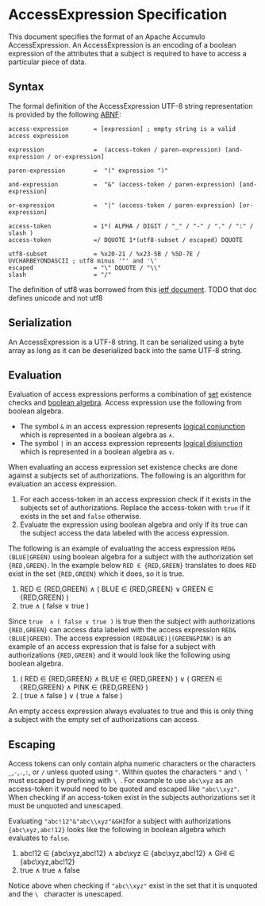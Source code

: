 <!--

    Licensed to the Apache Software Foundation (ASF) under one
    or more contributor license agreements.  See the NOTICE file
    distributed with this work for additional information
    regarding copyright ownership.  The ASF licenses this file
    to you under the Apache License, Version 2.0 (the
    "License"); you may not use this file except in compliance
    with the License.  You may obtain a copy of the License at

      https://www.apache.org/licenses/LICENSE-2.0

    Unless required by applicable law or agreed to in writing,
    software distributed under the License is distributed on an
    "AS IS" BASIS, WITHOUT WARRANTIES OR CONDITIONS OF ANY
    KIND, either express or implied.  See the License for the
    specific language governing permissions and limitations
    under the License.

-->

# AccessExpression Specification

This document specifies the format of an Apache Accumulo AccessExpression. An AccessExpression
is an encoding of a boolean expression of the attributes that a subject is required to have to
access a particular piece of data.

## Syntax

The formal definition of the AccessExpression UTF-8 string representation is provided by
the following [ABNF][1]:

```
access-expression       = [expression] ; empty string is a valid access expression

expression              =  (access-token / paren-expression) [and-expression / or-expression]

paren-expression        =  "(" expression ")"

and-expression          =  "&" (access-token / paren-expression) [and-expression]

or-expression           =  "|" (access-token / paren-expression) [or-expression]

access-token            = 1*( ALPHA / DIGIT / "_" / "-" / "." / ":" / slash )
access-token            =/ DQUOTE 1*(utf8-subset / escaped) DQUOTE

utf8-subset             = %x20-21 / %x23-5B / %5D-7E / UVCHARBEYONDASCII ; utf8 minus '"' and '\'
escaped                 = "\" DQUOTE / "\\"
slash                   = "/"
```

The definition of utf8 was borrowed from this [ietf document][2].  TODO that doc defines unicode and not utf8

## Serialization

An AccessExpression is a UTF-8 string. It can be serialized using a byte array as long as it
can be deserialized back into the same UTF-8 string.

## Evaluation

Evaluation of access expressions performs a combination of [set](https://en.wikipedia.org/wiki/Set_(mathematics)) existence checks and [boolean algebra](https://en.wikipedia.org/wiki/Boolean_algebra). Access expression use the following from boolean algebra.

 * The symbol `&` in an access expression represents [logical conjunction](https://en.wikipedia.org/wiki/Logical_conjunction) which is represented in a boolean algebra as `∧`.
 * The symbol `|` in an access expression represents [logical disjunction](https://en.wikipedia.org/wiki/Logical_disjunction) which is represented in a boolean algebra as `∨`.

When evaluating an access expression set existence checks are done against a subjects set of authorizations. The following is an algorithm for evaluation an access expression.

 1. For each access-token in an access expression check if it exists in the subjects set of authorizations.  Replace the access-token with `true` if it exists in the set and `false` otherwise.
 2. Evaluate the expression using boolean algebra and only if its true can the subject access the data labeled with the access expression.

The following is an example of evaluating the access expression `RED&(BLUE|GREEN)` using boolean algebra for a subject with the authorization set `{RED,GREEN}`.  In the example below `RED ∈ {RED,GREEN}` translates to does `RED` exist in the set `{RED,GREEN}` which it does, so it is true.

 1. RED ∈ {RED,GREEN} ∧ ( BLUE ∈ {RED,GREEN} ∨ GREEN ∈ {RED,GREEN} )
 2. true  ∧ ( false ∨ true )

Since `true  ∧ ( false ∨ true )` is true then the subject with authorizations `{RED,GREEN}` can access data labeled with the access expression `RED&(BLUE|GREEN)`.  The access expression `(RED&BLUE)|(GREEN&PINK)` is an example of an access expression that is false for a subject with authorizations `{RED,GREEN}` and it would look like the following using boolean algebra.

 1. ( RED ∈ {RED,GREEN} ∧ BLUE ∈ {RED,GREEN} ) ∨ ( GREEN ∈ {RED,GREEN} ∧ PINK ∈ {RED,GREEN} )
 2. ( true ∧ false ) ∨ ( true ∧ false )

An empty access expression always evaluates to true and this is only thing a subject with the empty set of authorizations can access.

## Escaping

Access tokens can only contain alpha numeric characters or the characters `_`,`-`,`.`,`:`, or `/` unless quoted using `"`.  Within quotes the characters `"` and `\ `' must escaped by prefixing with `\ `.   For example to use `abc\xyz` as an access-token it would need to be quoted and escaped like `"abc\\xyz"`.  When checking if an access-token exist in the subjects authorizations set it must be unquoted and unescaped.

Evaluating `"abc!12"&"abc\\xyz"&GHI`for a subject with authorizations `{abc\xyz,abc!12}` looks like the following in boolean algebra which evaluates to `false`.

 1. abc!12 ∈ {abc\xyz,abc!12} ∧ abc\xyz ∈ {abc\xyz,abc!12} ∧ GHI ∈ {abc\xyz,abc!12}
 2. true ∧ true ∧ false

Notice above when checking if `"abc\\xyz"` exist in the set that it is unquoted and the `\ ` character is unescaped. 


[1]: https://www.rfc-editor.org/rfc/rfc5234
[2]: https://datatracker.ietf.org/doc/html/draft-seantek-unicode-in-abnf-03#section-4.2
